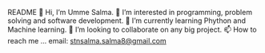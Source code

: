 README
👋 Hi, I’m Umme Salma.
👀 I’m interested in programming, problem solving and software development.
🌱 I’m currently learning Phython and Machine learning.
💞️ I’m looking to collaborate on any big project.
📫 How to reach me ... email: stnsalma.salma8@gmail.com
